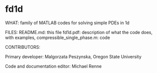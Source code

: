 # fd1d
WHAT:
family of MATLAB codes for solving simple PDEs in 1d

FILES:
README.md: this file
fd1d.pdf:  description of what the code does, with examples,
compressible_single_phase.m: code

CONTRIBUTORS:

Primary developer: Malgorzata Peszynska, Oregon State University

Code and documentation editor: Michael Renne 
